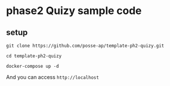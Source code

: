 # phase2 Quizy sample code

## setup

`git clone https://github.com/posse-ap/template-ph2-quizy.git`

`cd template-ph2-quizy`

`docker-compose up -d`

And you can access `http://localhost`

